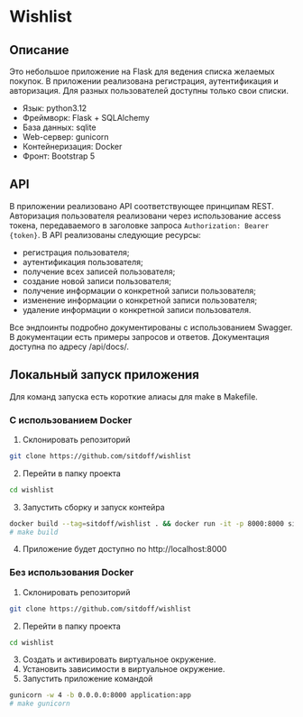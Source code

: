 # Wishlist

## Описание

Это небольшое приложение на Flask для ведения списка желаемых покупок. В приложении реализована регистрация, аутентификация и авторизация. Для разных пользователей доступны только свои списки.

- Язык: python3.12
- Фреймворк: Flask + SQLAlchemy
- База данных: sqlite
- Web-сервер: gunicorn
- Контейнеризация: Docker
- Фронт: Bootstrap 5

## API

В приложении реализовано API соответствующее принципам REST. Авторизация пользователя реализовани через использование access токена, передаваемого в заголовкe запроса
`Authorization: Bearer {token}`. В API реализованы следующие ресурсы:

- регистрация пользователя;
- аутентификация пользователя;
- получение всех записей пользователя;
- создание новой записи пользователя;
- получение информации о конкретной записи пользователя;
- изменение информации о конкретной записи пользователя;
- удаление информации о конкретной записи пользователя.

Все эндпоинты подробно документированы с использованием Swagger. В документации есть примеры запросов и ответов. Документация доступна по адресу /api/docs/.

## Локальный запуск приложения

Для команд запуска есть короткие алиасы для make в Makefile.

### С использованием Docker

1. Склонировать репозиторий

```bash
git clone https://github.com/sitdoff/wishlist
```

2. Перейти в папку проекта

```bash
cd wishlist
```

3. Запустить сборку и запуск контейра

```bash
docker build --tag=sitdoff/wishlist . && docker run -it -p 8000:8000 sitdoff/wishlist
# make build
```

4. Приложение будет доступно по http://localhost:8000

### Без использования Docker

1. Склонировать репозиторий

```bash
git clone https://github.com/sitdoff/wishlist
```

2. Перейти в папку проекта

```bash
cd wishlist
```

3. Создать и активировать виртуальное окружение.
4. Установить зависимости в виртуальное окружение.
5. Запустить приложение командой

```bash
gunicorn -w 4 -b 0.0.0.0:8000 application:app
# make gunicorn
```
